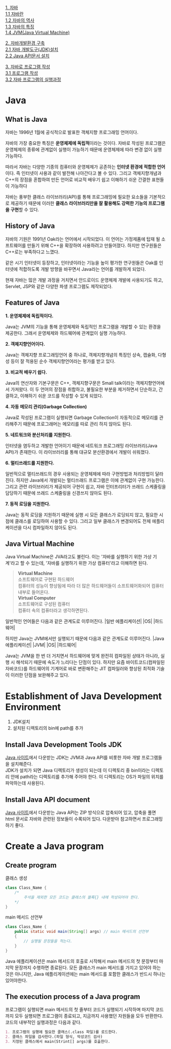 [1. 자바](#java)         
[1.1 자바란](#what-is-java)                
[1.2 자바의 역사](history-of-java)               
[1.3 자바의 특징](#features-of-java)                 
[1.4 JVM(Java Virtual Machine)](#java-virtual-machine)             

[2. 자바개발환경 구축](#establishment-of-java-development-environment)           
[2.1 자바 개발도구(JDK)설치](#install-java-development-tools-jdk)                
[2.2 Java API문서 설치](#install-java-api-document)               

[3. 자바로 프로그램 작성](#create-a-java-program)              
[3.1 프로그램 작성](#create-program)                              
[3.2 자바 프로그램의 실행과정](#the-execution-process-of-a-java-program)                    

# Java

## What is Java

자바는 1996년 1월에 공식적으로 발표한 객체지향 프로그래밍 언어이다.   

자바의 가장 중요한 특징은 **운영체제에 독립적**이라는 것이다. 자바로 작성된 프로그램은 운영체제의 종류에 관계없이 실행이 가능하기 때문에 운영체제에 따라 변경 없이 실행 가능하다. 

따라서 자바는 다양한 기종의 컴퓨터와 운영체제가 공존하는 **인터넷 환경에 적합한 언어**이다. 즉 인터넷이 사용과 같이 발전해 나아간다고 볼 수 있다. 그리고 객체지향개념과 C++의 장점을 혼합하여 만든 언어로 비교적 배우기 쉽고 이해하기 쉬운 간결한 표현들이 가능하다

자바는 풍부한 클래스 라이브러리(API)를 통해 프로그래밍에 필요한 요소들을 기본적으로 제공하기 때문에 이러한 **클래스 라이브러리만을 잘 활용해도 강력한 기능의 프로그램을 구현**할 수 있다.

## History of Java

자바의 기원은 1991년 Oak라는 언어에서 시작되었다. 이 언어는 가정제품에 탑재 될 소프트웨어를 만들기 위해 C++을 확장하여 사용하려고 만들어졌다. 하지만 연구원들은 C++로는 부족하다고 느꼈다.

같은 시기 인터넷이 등장하고, 인터넷이라는 기능을 높이 평가한 연구원들은 Oak를 인터넷에 적합하도록 개발 방향을 바꾸면서 Java라는 언어를 개발하게 되었다.

현재 자바는 많은 개발 과정을 거치면서 안드로이드 운영체제 개발에 사용되기도 하고, Servlet, JSP와 같은 다양한 파생 프로그램도 제작되었다.

## Features of Java

**1. 운영체제에 독립적이다.**

Java는 JVM의 기능을 통해 운영체제와 독립적인 프로그램을 개발할 수 있는 환경을 제공한다. 그래서 운영체제와 하드웨어에 관계없이 실행 가능하다.

**2. 객체지향언어이다.**

Java는 객체지향 프로그래밍언어 중 하나로, 객체지향개념의 특징인 상속, 캡슐화, 다형성 등이 잘 적용된 순수 객체지향언어라는 평가를 받고 있다.

**3. 비교적 배우기 쉽다.**

Java의 연산자와 기본구문은 C++, 객체지향구문은 Small talk이라는 객체지향언어에서 가져왔다. 이 두 언어의 장점을 취합하고, 불필요한 부분을 제거하면서 단순하고, 간결하고, 이해하기 쉬운 코드를 작성할 수 있게 되었다.

**4. 자동 메모리 관리(Garbage Collection)**

Java로 작성된 프로그램이 실행되면 Garbage Collection이 자동적으로 메모리를 관리해주기 때문에 프로그래머는 메모리를 따로 관리 하지 않아도 된다. 

**5. 네트워크와 분산처리를 지원한다.**

인터넷을 염두하고 개발한 언어이기 때문에 네트워크 프로그래밍 라이브러리(Java API)가 존재한다. 이 라이브러리를 통해 대규모 분산환경에서 개발이 쉬워졌다.

**6. 멀티쓰래드를 지원한다.**

일반적으로 멀티쓰래드의 경우 사용되는 운영체제에 따라 구현방법과 처리방법이 달라진다. 하지만 Java에서 개발되는 멀티쓰래드 프로그램은 이에 관계없이 구현 가능한다. 그리고 관련 라이브러리가 제공되어 구현이 쉽고, 자바 인터프리터가 쓰래드 스케줄링을 담당하기 때문에 쓰래드 스케줄링을 신경쓰지 않아도 된다.

**7. 동적 로딩을 지원한다.**

Java는 동적 로딩을 지원하기 때문에 실행 시 모든 클래스가 로딩되지 않고, 필요한 시점에 클래스를 로딩하여 사용할 수 있다. 그리고 일부 클래스가 변경되어도 전체 에플리케이션을 다시 컴파일하지 않아도 된다.

## Java Virtual Machine

Java Virtual Machine은 JVA라고도 불린다. 이는 '자바를 실행하기 위한 가상 기계'라고 할 수 있는데, '자바를 실행하기 위한 가상 컴퓨터'라고 이해하면 된다.

> **Virtual Machine**       
  소프트웨어로 구현된 하드웨어                     
  컴퓨터의 성능이 향상됨에 따라 더 많은 하드웨어들이 소프트웨어화되어 컴퓨터 내부로 들어온다.       
  **Virtual Computer**          
  소프트웨어로 구성된 컴퓨터               
  컴퓨터 속의 컴퓨터라고 생각하면된다. 
  
일반적인 언어들은 다음과 같은 관계도로 이루어진다.
|일반 에플리케이션|
|OS|
|하드웨어|

하지만 Java는 JVM에서만 실행되기 때문에 다음과 같은 관계도로 이루어진다.
|Java 에플리케이션|
|JVM|
|OS|
|하드웨어|

Java는 JVM을 한 번 더 거치면서 하드웨어에 맞게 완전히 컴파일된 상태가 아니라, 실행 시 해석되기 때문에 속도가 느리다는 단점이 있다. 하지만 요즘 바이트코드(컴파일된 자바코드)를 하드웨어의 기계어로 바로 변환해주는 JIT 컴파일러와 향상된 최적화 기술이 이러한 단점을 보완해주고 있다. 

# Establishment of Java Development Environment

1. JDK설치
2. 설치된 디렉토리의 bin에 path를 추가

## Install Java Development Tools JDK

[Java 사이트](http://java.sun.com/)에서 다운받는 JDK는 JVM과 Java API를 비롯한 자바 개발 프로그램들을 설치해준다.     
JDK가 설치가 되면 Java 디렉토리가 생성이 되는데 이 디렉토리 중 bin이라는 디렉토리 안에 path라는 디렉토리를 추가해 주어야 한다. 이 디렉토리는 OS가 파일의 위치를 파악하는데 사용된다.

## Install Java API document

[Java 사이트](http://java.sun.com/)에서 다운받는 Java API는 ZIP 방식으로 압축되어 있고, 압축을 풀면 html 문서로 자바와 관련된 정보들이 수록되어 있다. 다운받아 참고하면서 프로그래밍하기 좋다. 

# Create a Java program

## Create program

클래스 생성
```Java
class Class_Name {
    /*
        주석을 제외한 모든 코드는 클래스의 블록{} 내에 작성되어야 한다.
    */
}
```

main 메서드 선언부
```Java
class Class_Name {
    public static void main(String[] args) // main 메서드의 선언부
    {
        // 실행될 문장들을 적는다.
    }
}
```

Java 에플리케이션은 main 메서드의 호출로 시작해서 main 메서드의 첫 문장부터 마지막 문장까지 수행하면 종료된다. 모든 클래스가 main 메서드를 가지고 있어야 하는 것은 아니지만, Java 에플리게이션에는 main 메서드를 포함한 클래스가 반드시 하나는 있어야한다.  

## The execution process of a Java program

프로그램이 실행되면 main 메서드의 첫 줄부터 코드가 실행되기 시작하며 마지막 코드까지 모두 실행되면 프로그램이 종료되고, 지금까지 사용했던 자원들을 모두 반환한다. 코드의 내부적인 실행과정은 다음과 같다.
```markdown
1. 프로그램의 실행에 필요한 클래스(.class 파일)를 로드한다.
2. 클래스 파일을 검사한다.(파일 형식, 악성코드 검사)
3. 지정된 클래스에서 main(Strint[] args)를 호출한다.
```












